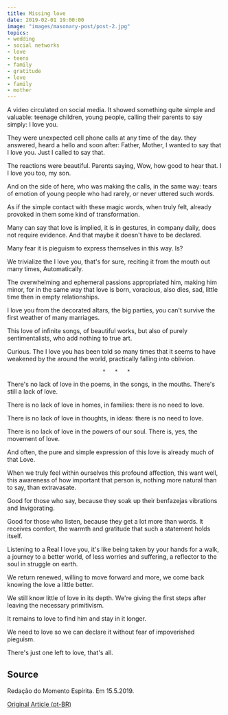 ```yaml
---
title: Missing love
date: 2019-02-01 19:00:00
image: "images/masonary-post/post-2.jpg"
topics: 
- wedding
- social networks
- love
- teens
- family
- gratitude
- love
- family
- mother
---
```


A video circulated on social media. It showed something quite simple and
valuable: teenage children, young people, calling their parents to say
simply: I love you.

They were unexpected cell phone calls at any time of the day.
they answered, heard a hello and soon after: Father, Mother, I wanted to say that I love you. Just
I called to say that.

The reactions were beautiful. Parents saying, Wow, how good to hear that. I
I love you too, my son.

And on the side of here, who was making the calls, in the same way: tears
of emotion of young people who had rarely, or never uttered such words.

As if the simple contact with these magic words, when truly
felt, already provoked in them some kind of transformation.

Many can say that love is implied, it is in gestures, in company
daily, does not require evidence. And that maybe it doesn't have to be declared.

Many fear it is pieguism to express themselves in this way. Is?

We trivialize the I love you, that's for sure, reciting it from the mouth out many times,
Automatically.

The overwhelming and ephemeral passions appropriated him, making him minor, for
in the same way that love is born, voracious, also dies, sad, little time
then in empty relationships.

I love you from the decorated altars, the big parties, you can't survive the
first weather of many marriages.

This love of infinite songs, of beautiful works, but also of purely
sentimentalists, who add nothing to true art.

Curious. The I love you has been told so many times that it seems to have weakened by the
around the world, practically falling into oblivion.

                                   *   *   *

There's no lack of love in the poems, in the songs, in the mouths. There's still a lack of love.

There is no lack of love in homes, in families: there is no need to love.

There is no lack of love in thoughts, in ideas: there is no need to love.

There is no lack of love in the powers of our soul. There is, yes, the movement of love.

And often, the pure and simple expression of this love is already much of that
Love.

When we truly feel within ourselves this profound affection, this
want well, this awareness of how important that person is, nothing more
natural than to say, than extravasate.

Good for those who say, because they soak up their benfazejas vibrations and
Invigorating.

Good for those who listen, because they get a lot more than words. It receives comfort, the
warmth and gratitude that such a statement holds itself.

Listening to a Real I love you, it's like being taken by your hands for a walk, a
journey to a better world, of less worries and suffering, a reflector
to the soul in struggle on earth.

We return renewed, willing to move forward and more, we come back knowing the
love a little better.

We still know little of love in its depth. We're giving the first
steps after leaving the necessary primitivism.

It remains to love to find him and stay in it longer.

We need to love so we can declare it without fear of impoverished pieguism.

There's just one left to love, that's all.

## Source
Redação do Momento Espírita.
Em 15.5.2019.


[Original Article (pt-BR)](http://momento.com.br/pt/ler_texto.php?id=5739)

